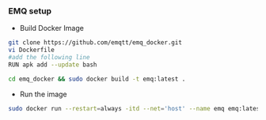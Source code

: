 ### EMQ setup

+ Build Docker Image
```bash
git clone https://github.com/emqtt/emq_docker.git
vi Dockerfile
#add the following line
RUN apk add --update bash

cd emq_docker && sudo docker build -t emq:latest .
```
+ Run the image
```bash
sudo docker run --restart=always -itd --net='host' --name emq emq:latest
```
